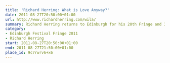 ```yaml
---
title: 'Richard Herring: What is Love Anyway?'
date: 2011-08-27T20:50:00+01:00
url: http://www.richardherring.com/wila/
summary: Richard Herring returns to Edinburgh for his 20th Fringe and 32nd show. Having sorted out religion (<cite>Christ on a Bike</cite>), politics (<cite>Hitler Moustache</cite>) and penises (<cite>Talking Cock</cite>), the star of award winning podcast <cite>As It Occurs To Me</cite> and Radio 4’s <cite>Richard Herring’s Objective</cite> seeks to define and destroy love. Before love destroys him. Again.
category:
- Edinburgh Festival Fringe 2011
- Richard Herring
start: 2011-08-27T20:50:00+01:00
end: 2011-08-27T21:50:00+01:00
place_id: 9c7rwrv6+x6
---
```

